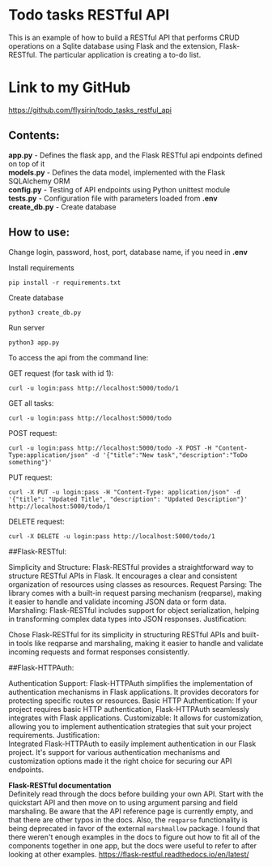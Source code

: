 # Todo tasks RESTful API  
This is an example of how to build a RESTful API that performs CRUD operations on a Sqlite database using Flask and the extension, Flask-RESTful.
The particular application is creating a to-do list.


# Link to my GitHub
https://github.com/flysirin/todo_tasks_restful_api

## Contents:
**app.py** - Defines the flask app, and the Flask RESTful api endpoints defined on top of it     
**models.py** - Defines the data model, implemented with the Flask SQLAlchemy ORM    
**config.py** - Testing of API endpoints using Python unittest module  
**tests.py** - Configuration file with parameters loaded from **.env**  
**create_db.py** - Create database  

## How to use:
Change login, password, host, port, database name, if you need in   **.env**

Install requirements
```
pip install -r requirements.txt
```

Create database
```
python3 create_db.py
```
Run server
```
python3 app.py
```

To access the api from the command line:

GET request (for task with id 1):
```
curl -u login:pass http://localhost:5000/todo/1

```

GET all tasks:  
```
curl -u login:pass http://localhost:5000/todo

```
POST request:
```
curl -u login:pass http://localhost:5000/todo -X POST -H "Content-Type:application/json" -d '{"title":"New task","description":"ToDo something"}'
```

PUT request:
```
curl -X PUT -u login:pass -H "Content-Type: application/json" -d '{"title": "Updated Title", "description": "Updated Description"}' http://localhost:5000/todo/1
```

DELETE request:
```
curl -X DELETE -u login:pass http://localhost:5000/todo/1
```  

##Flask-RESTful:

Simplicity and Structure: Flask-RESTful provides a straightforward way to structure RESTful APIs in Flask. It encourages a clear and consistent organization of resources using classes as resources.
Request Parsing: The library comes with a built-in request parsing mechanism (reqparse), making it easier to handle and validate incoming JSON data or form data.
Marshaling: Flask-RESTful includes support for object serialization, helping in transforming complex data types into JSON responses.
Justification:

Chose Flask-RESTful for its simplicity in structuring RESTful APIs and built-in tools like reqparse and marshaling, making it easier to handle and validate incoming requests and format responses consistently.

##Flask-HTTPAuth:  

Authentication Support: Flask-HTTPAuth simplifies the implementation of authentication mechanisms in Flask applications. It provides decorators for protecting specific routes or resources.
Basic HTTP Authentication: If your project requires basic HTTP authentication, Flask-HTTPAuth seamlessly integrates with Flask applications.
Customizable: It allows for customization, allowing you to implement authentication strategies that suit your project requirements.
Justification:  
Integrated Flask-HTTPAuth to easily implement authentication in our Flask project. It's support for various authentication mechanisms and customization options made it the right choice for securing our API endpoints.  


**Flask-RESTful documentation**      
Definitely read through the docs before building your own API. Start with the quickstart API
and then move on to using argument parsing and field marshaling. Be aware that the API reference page
is currently empty, and that there are other typos in the docs. Also, the `reqparse` functionality is being deprecated
in favor of the external `marshmallow` package. I found that there weren't enough examples in the docs to figure out how to fit all of the components together
in one app, but the docs were useful to refer to after looking at other examples. 
https://flask-restful.readthedocs.io/en/latest/
